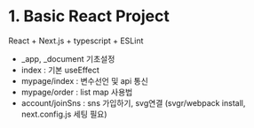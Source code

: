 # 1. Basic React Project
React + Next.js + typescript + ESLint

- _app, _document 기초설정
- index : 기본 useEffect
- mypage/index : 변수선언 및 api 통신
- mypage/order : list map 사용법
- account/joinSns : sns 가입하기, svg연결 (svgr/webpack install, next.config.js 세팅 필요)
